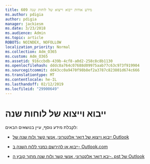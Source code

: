 ```yaml
---
title: 609 מידע אודות ייבוא וייצוא של לוחות שנה
ms.author: pdigia
author: pdigia
manager: jackiesm
ms.date: 3/23/2018
ms.audience: Admin
ms.topic: article
ROBOTS: NOINDEX, NOFOLLOW
localization_priority: Normal
ms.collection: Adm_O365
ms.custom: Adm_O365
ms.assetid: 916ccbdb-439b-4cf8-a0d2-258c8c8b1130
ms.openlocfilehash: dddc8a764c07688d09975aab77c63c973f919904
ms.sourcegitcommit: dd43cc0a9470f98b8ef2a3787c823801d674c666
ms.translationtype: MT
ms.contentlocale: he-IL
ms.lasthandoff: 02/12/2019
ms.locfileid: "29900649"
---
```

# <a name="importing-and-exporting-calendars"></a>ייבוא וייצוא של לוחות שנה

לקבלת מידע נוסף, עיין בנושאים הבאים:
  
- [ייבוא וייצוא של דואר אלקטרוני, אנשי קשר ולוח שנה של Outlook](https://support.office.com/article/92577192-3881-4502-b79d-c3bbada6c8ef)
    
- [ייבוא או להירשם כמנוי ללוח השנה ב- Outlook.com](https://support.office.com/article/cff1429c-5af6-41ec-a5b4-74f2c278e98c)
    
- [יבא דואר אלקטרוני, אנשי קשר ולוח שנה מתוך קובץ ה-. pst של Outlook](https://support.office.com/article/431a8e9a-f99f-4d5f-ae48-ded54b3440ac)
    

